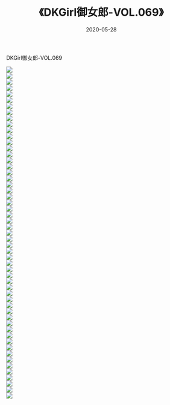 ﻿---
layout: post
title:  《DKGirl御女郎-VOL.069》
date:   2020-05-28
img: http://img.660000.xyz/Sharelink/网络美图/2020/DKGirl御女郎-VOL.069/000.jpg
categories: [美女, 清纯, 唯美]
---

DKGirl御女郎-VOL.069

  ![](http://img.660000.xyz/Sharelink/网络美图/2020/DKGirl御女郎-VOL.069/001.jpg) <br> ![](http://img.660000.xyz/Sharelink/网络美图/2020/DKGirl御女郎-VOL.069/002.jpg) <br> ![](http://img.660000.xyz/Sharelink/网络美图/2020/DKGirl御女郎-VOL.069/003.jpg) <br> ![](http://img.660000.xyz/Sharelink/网络美图/2020/DKGirl御女郎-VOL.069/004.jpg) <br> ![](http://img.660000.xyz/Sharelink/网络美图/2020/DKGirl御女郎-VOL.069/005.jpg) <br> ![](http://img.660000.xyz/Sharelink/网络美图/2020/DKGirl御女郎-VOL.069/006.jpg) <br> ![](http://img.660000.xyz/Sharelink/网络美图/2020/DKGirl御女郎-VOL.069/007.jpg) <br> ![](http://img.660000.xyz/Sharelink/网络美图/2020/DKGirl御女郎-VOL.069/008.jpg) <br> ![](http://img.660000.xyz/Sharelink/网络美图/2020/DKGirl御女郎-VOL.069/009.jpg) <br> ![](http://img.660000.xyz/Sharelink/网络美图/2020/DKGirl御女郎-VOL.069/010.jpg) <br> ![](http://img.660000.xyz/Sharelink/网络美图/2020/DKGirl御女郎-VOL.069/011.jpg) <br> ![](http://img.660000.xyz/Sharelink/网络美图/2020/DKGirl御女郎-VOL.069/012.jpg) <br> ![](http://img.660000.xyz/Sharelink/网络美图/2020/DKGirl御女郎-VOL.069/013.jpg) <br> ![](http://img.660000.xyz/Sharelink/网络美图/2020/DKGirl御女郎-VOL.069/014.jpg) <br> ![](http://img.660000.xyz/Sharelink/网络美图/2020/DKGirl御女郎-VOL.069/015.jpg) <br> ![](http://img.660000.xyz/Sharelink/网络美图/2020/DKGirl御女郎-VOL.069/016.jpg) <br> ![](http://img.660000.xyz/Sharelink/网络美图/2020/DKGirl御女郎-VOL.069/017.jpg) <br> ![](http://img.660000.xyz/Sharelink/网络美图/2020/DKGirl御女郎-VOL.069/018.jpg) <br> ![](http://img.660000.xyz/Sharelink/网络美图/2020/DKGirl御女郎-VOL.069/019.jpg) <br> ![](http://img.660000.xyz/Sharelink/网络美图/2020/DKGirl御女郎-VOL.069/020.jpg) <br> ![](http://img.660000.xyz/Sharelink/网络美图/2020/DKGirl御女郎-VOL.069/021.jpg) <br> ![](http://img.660000.xyz/Sharelink/网络美图/2020/DKGirl御女郎-VOL.069/022.jpg) <br> ![](http://img.660000.xyz/Sharelink/网络美图/2020/DKGirl御女郎-VOL.069/023.jpg) <br> ![](http://img.660000.xyz/Sharelink/网络美图/2020/DKGirl御女郎-VOL.069/024.jpg) <br> ![](http://img.660000.xyz/Sharelink/网络美图/2020/DKGirl御女郎-VOL.069/025.jpg) <br> ![](http://img.660000.xyz/Sharelink/网络美图/2020/DKGirl御女郎-VOL.069/026.jpg) <br> ![](http://img.660000.xyz/Sharelink/网络美图/2020/DKGirl御女郎-VOL.069/027.jpg) <br> ![](http://img.660000.xyz/Sharelink/网络美图/2020/DKGirl御女郎-VOL.069/028.jpg) <br> ![](http://img.660000.xyz/Sharelink/网络美图/2020/DKGirl御女郎-VOL.069/029.jpg) <br> ![](http://img.660000.xyz/Sharelink/网络美图/2020/DKGirl御女郎-VOL.069/030.jpg) <br> ![](http://img.660000.xyz/Sharelink/网络美图/2020/DKGirl御女郎-VOL.069/031.jpg) <br> ![](http://img.660000.xyz/Sharelink/网络美图/2020/DKGirl御女郎-VOL.069/032.jpg) <br> ![](http://img.660000.xyz/Sharelink/网络美图/2020/DKGirl御女郎-VOL.069/033.jpg) <br> ![](http://img.660000.xyz/Sharelink/网络美图/2020/DKGirl御女郎-VOL.069/034.jpg) <br> ![](http://img.660000.xyz/Sharelink/网络美图/2020/DKGirl御女郎-VOL.069/035.jpg) <br> ![](http://img.660000.xyz/Sharelink/网络美图/2020/DKGirl御女郎-VOL.069/036.jpg) <br> ![](http://img.660000.xyz/Sharelink/网络美图/2020/DKGirl御女郎-VOL.069/037.jpg) <br> ![](http://img.660000.xyz/Sharelink/网络美图/2020/DKGirl御女郎-VOL.069/038.jpg) <br> ![](http://img.660000.xyz/Sharelink/网络美图/2020/DKGirl御女郎-VOL.069/039.jpg) <br> ![](http://img.660000.xyz/Sharelink/网络美图/2020/DKGirl御女郎-VOL.069/040.jpg) <br> ![](http://img.660000.xyz/Sharelink/网络美图/2020/DKGirl御女郎-VOL.069/041.jpg) <br> ![](http://img.660000.xyz/Sharelink/网络美图/2020/DKGirl御女郎-VOL.069/042.jpg) <br> ![](http://img.660000.xyz/Sharelink/网络美图/2020/DKGirl御女郎-VOL.069/043.jpg) <br> ![](http://img.660000.xyz/Sharelink/网络美图/2020/DKGirl御女郎-VOL.069/044.jpg) <br> ![](http://img.660000.xyz/Sharelink/网络美图/2020/DKGirl御女郎-VOL.069/045.jpg) <br> ![](http://img.660000.xyz/Sharelink/网络美图/2020/DKGirl御女郎-VOL.069/046.jpg) <br> ![](http://img.660000.xyz/Sharelink/网络美图/2020/DKGirl御女郎-VOL.069/047.jpg) <br> ![](http://img.660000.xyz/Sharelink/网络美图/2020/DKGirl御女郎-VOL.069/048.jpg) <br> ![](http://img.660000.xyz/Sharelink/网络美图/2020/DKGirl御女郎-VOL.069/049.jpg) <br> ![](http://img.660000.xyz/Sharelink/网络美图/2020/DKGirl御女郎-VOL.069/050.jpg) <br> ![](http://img.660000.xyz/Sharelink/网络美图/2020/DKGirl御女郎-VOL.069/051.jpg) <br> ![](http://img.660000.xyz/Sharelink/网络美图/2020/DKGirl御女郎-VOL.069/052.jpg) <br> ![](http://img.660000.xyz/Sharelink/网络美图/2020/DKGirl御女郎-VOL.069/053.jpg) <br> ![](http://img.660000.xyz/Sharelink/网络美图/2020/DKGirl御女郎-VOL.069/054.jpg) <br> ![](http://img.660000.xyz/Sharelink/网络美图/2020/DKGirl御女郎-VOL.069/055.jpg) <br>